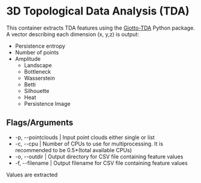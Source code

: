 # 3D Topological Data Analysis (TDA)
This container extracts TDA features using the [Giotto-TDA](https://giotto-ai.github.io/gtda-docs/0.5.1/index.html) Python package. A vector describing each dimension (x, y,z) is output:
* Persistence entropy
* Number of points 
* Amplitude
  * Landscape
  * Bottleneck
  * Wasserstein 
  * Betti 
  * Silhouette
  * Heat
  * Persistence Image

## Flags/Arguments 

* -p, --pointclouds | Input point clouds either single or list
* -c, --cpu | Number of CPUs to use for multiprocessing. It is recommended to be 0.5*(total available CPUs)
* -o, --outdir | Output directory for CSV file containing feature values
* -f, --filename | Output filename for CSV file containing feature values

Values are extracted 
